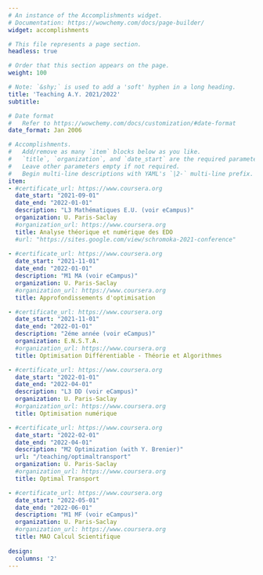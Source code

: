 ```yaml
---
# An instance of the Accomplishments widget.
# Documentation: https://wowchemy.com/docs/page-builder/
widget: accomplishments

# This file represents a page section.
headless: true

# Order that this section appears on the page.
weight: 100

# Note: `&shy;` is used to add a 'soft' hyphen in a long heading.
title: 'Teaching A.Y. 2021/2022'
subtitle:

# Date format
#   Refer to https://wowchemy.com/docs/customization/#date-format
date_format: Jan 2006

# Accomplishments.
#   Add/remove as many `item` blocks below as you like.
#   `title`, `organization`, and `date_start` are the required parameters.
#   Leave other parameters empty if not required.
#   Begin multi-line descriptions with YAML's `|2-` multi-line prefix.
item:
- #certificate_url: https://www.coursera.org
  date_start: "2021-09-01"
  date_end: "2022-01-01"
  description: "L3 Mathématiques E.U. (voir eCampus)"
  organization: U. Paris-Saclay
  #organization_url: https://www.coursera.org
  title: Analyse théorique et numérique des EDO
  #url: "https://sites.google.com/view/schromoka-2021-conference"
  
- #certificate_url: https://www.coursera.org
  date_start: "2021-11-01"
  date_end: "2022-01-01"
  description: "M1 MA (voir eCampus)"
  organization: U. Paris-Saclay
  #organization_url: https://www.coursera.org
  title: Approfondissements d'optimisation

- #certificate_url: https://www.coursera.org
  date_start: "2021-11-01"
  date_end: "2022-01-01"
  description: "2éme année (voir eCampus)"
  organization: E.N.S.T.A.
  #organization_url: https://www.coursera.org
  title: Optimisation Différentiable - Théorie et Algorithmes

- #certificate_url: https://www.coursera.org
  date_start: "2022-01-01"
  date_end: "2022-04-01"
  description: "L3 DD (voir eCampus)"
  organization: U. Paris-Saclay
  #organization_url: https://www.coursera.org
  title: Optimisation numérique

- #certificate_url: https://www.coursera.org
  date_start: "2022-02-01"
  date_end: "2022-04-01"
  description: "M2 Optimization (with Y. Brenier)"
  url: "/teaching/optimaltransport"
  organization: U. Paris-Saclay
  #organization_url: https://www.coursera.org
  title: Optimal Transport

- #certificate_url: https://www.coursera.org
  date_start: "2022-05-01"
  date_end: "2022-06-01"
  description: "M1 MF (voir eCampus)"
  organization: U. Paris-Saclay
  #organization_url: https://www.coursera.org
  title: MAO Calcul Scientifique
  
design:
  columns: '2' 
---
```

